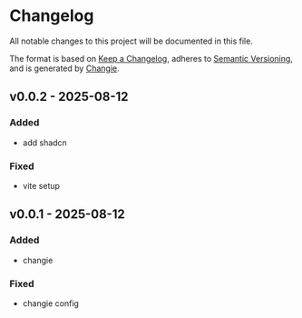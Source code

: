 # Changelog
All notable changes to this project will be documented in this file.

The format is based on [Keep a Changelog](https://keepachangelog.com/en/1.0.0/),
adheres to [Semantic Versioning](https://semver.org/spec/v2.0.0.html),
and is generated by [Changie](https://github.com/miniscruff/changie).


## v0.0.2 - 2025-08-12
### Added
* add shadcn
### Fixed
* vite setup

## v0.0.1 - 2025-08-12
### Added
* changie
### Fixed
* changie config
